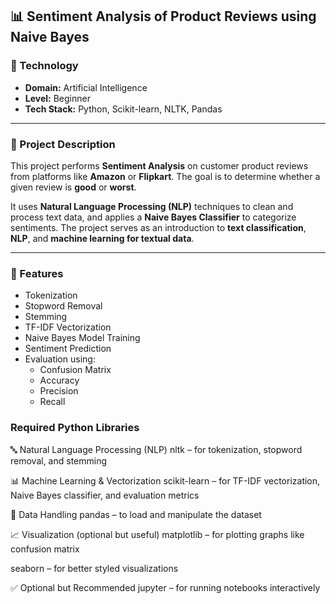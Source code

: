 ## 📊 Sentiment Analysis of Product Reviews using Naive Bayes

### 🧠 Technology
- **Domain:** Artificial Intelligence
- **Level:** Beginner
- **Tech Stack:** Python, Scikit-learn, NLTK, Pandas

---

### 📌 Project Description

This project performs **Sentiment Analysis** on customer product reviews from platforms like **Amazon** or **Flipkart**. The goal is to determine whether a given review is **good** or **worst**.

It uses **Natural Language Processing (NLP)** techniques to clean and process text data, and applies a **Naive Bayes Classifier** to categorize sentiments. The project serves as an introduction to **text classification**, **NLP**, and **machine learning for textual data**.

---

### 🔧 Features

- Tokenization
- Stopword Removal
- Stemming
- TF-IDF Vectorization
- Naive Bayes Model Training
- Sentiment Prediction
- Evaluation using:
  - Confusion Matrix
  - Accuracy
  - Precision
  - Recall


### Required Python Libraries

🔤 Natural Language Processing (NLP)
nltk – for tokenization, stopword removal, and stemming


📊 Machine Learning & Vectorization
scikit-learn – for TF-IDF vectorization, Naive Bayes classifier, and evaluation metrics


📁 Data Handling
pandas – to load and manipulate the dataset




📈 Visualization (optional but useful)
matplotlib – for plotting graphs like confusion matrix


seaborn – for better styled visualizations


✅ Optional but Recommended
jupyter – for running notebooks interactively



